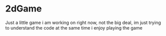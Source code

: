 # 2dGame
Just a little game i am working on right now, not the big deal, im just trying to understand the code at the same time i enjoy playing the game
